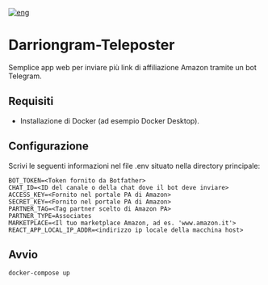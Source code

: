 [![eng](https://img.shields.io/badge/lang-eng-red.svg)](https://github.com/dav-bisc/Darriongram-Teleposter/blob/main/README.md)

# Darriongram-Teleposter
Semplice app web per inviare più link di affiliazione Amazon tramite un bot Telegram.

## Requisiti

- Installazione di Docker (ad esempio Docker Desktop).

## Configurazione

Scrivi le seguenti informazioni nel file .env situato nella directory principale:
```
BOT_TOKEN=<Token fornito da Botfather>
CHAT_ID=<ID del canale o della chat dove il bot deve inviare>
ACCESS_KEY=<Fornito nel portale PA di Amazon>
SECRET_KEY=<Fornito nel portale PA di Amazon>
PARTNER_TAG=<Tag partner scelto di Amazon PA>
PARTNER_TYPE=Associates
MARKETPLACE=<Il tuo marketplace Amazon, ad es. 'www.amazon.it'>
REACT_APP_LOCAL_IP_ADDR=<indirizzo ip locale della macchina host>
```

## Avvio

```sh
docker-compose up
```


